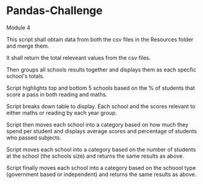 # Pandas-Challenge
Module 4

This script shall obtain data from both the csv files in the Resources folder and merge them.

It shall return the total releveant values from the csv files.

Then groups all schools results together and displays them as each specfic school's totals. 

Script highlights top and bottom 5 schools based on the % of students that score a pass in both reading and maths.

Script breaks down table to display. Each school and the scores relevant to either maths or reading by each year group.

Script then moves each school into a category based on how much they spend per student and displays average scores and percentage of students who passed subjects.

Script moves each school into a category based on the number of students at the school (the schools size) and returns the same results as above.

Script finally moves each school into a category based on the schoool type (government based or independent) and returns the same results as above.

